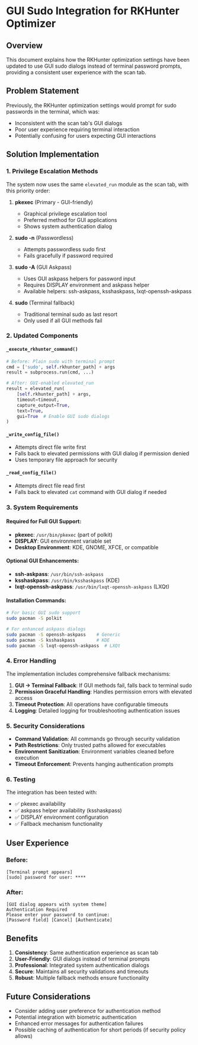 # GUI Sudo Integration for RKHunter Optimizer

## Overview
This document explains how the RKHunter optimization settings have been updated to use GUI sudo dialogs instead of terminal password prompts, providing a consistent user experience with the scan tab.

## Problem Statement
Previously, the RKHunter optimization settings would prompt for sudo passwords in the terminal, which was:
- Inconsistent with the scan tab's GUI dialogs
- Poor user experience requiring terminal interaction
- Potentially confusing for users expecting GUI interactions

## Solution Implementation

### 1. Privilege Escalation Methods
The system now uses the same `elevated_run` module as the scan tab, with this priority order:

1. **pkexec** (Primary - GUI-friendly)
   - Graphical privilege escalation tool
   - Preferred method for GUI applications
   - Shows system authentication dialog

2. **sudo -n** (Passwordless)
   - Attempts passwordless sudo first
   - Fails gracefully if password required

3. **sudo -A** (GUI Askpass)
   - Uses GUI askpass helpers for password input
   - Requires DISPLAY environment and askpass helper
   - Available helpers: ssh-askpass, ksshaskpass, lxqt-openssh-askpass

4. **sudo** (Terminal fallback)
   - Traditional terminal sudo as last resort
   - Only used if all GUI methods fail

### 2. Updated Components

#### `_execute_rkhunter_command()`
```python
# Before: Plain sudo with terminal prompt
cmd = ['sudo', self.rkhunter_path] + args
result = subprocess.run(cmd, ...)

# After: GUI-enabled elevated_run
result = elevated_run(
    [self.rkhunter_path] + args,
    timeout=timeout,
    capture_output=True,
    text=True,
    gui=True  # Enable GUI sudo dialogs
)
```

#### `_write_config_file()`
- Attempts direct file write first
- Falls back to elevated permissions with GUI dialog if permission denied
- Uses temporary file approach for security

#### `_read_config_file()`
- Attempts direct file read first
- Falls back to elevated `cat` command with GUI dialog if needed

### 3. System Requirements

#### Required for Full GUI Support:
- **pkexec**: `/usr/bin/pkexec` (part of polkit)
- **DISPLAY**: GUI environment variable set
- **Desktop Environment**: KDE, GNOME, XFCE, or compatible

#### Optional GUI Enhancements:
- **ssh-askpass**: `/usr/bin/ssh-askpass`
- **ksshaskpass**: `/usr/bin/ksshaskpass` (KDE)
- **lxqt-openssh-askpass**: `/usr/bin/lxqt-openssh-askpass` (LXQt)

#### Installation Commands:
```bash
# For basic GUI sudo support
sudo pacman -S polkit

# For enhanced askpass dialogs
sudo pacman -S openssh-askpass    # Generic
sudo pacman -S ksshaskpass        # KDE
sudo pacman -S lxqt-openssh-askpass  # LXQt
```

### 4. Error Handling

The implementation includes comprehensive fallback mechanisms:

1. **GUI → Terminal Fallback**: If GUI methods fail, falls back to terminal sudo
2. **Permission Graceful Handling**: Handles permission errors with elevated access
3. **Timeout Protection**: All operations have configurable timeouts
4. **Logging**: Detailed logging for troubleshooting authentication issues

### 5. Security Considerations

- **Command Validation**: All commands go through security validation
- **Path Restrictions**: Only trusted paths allowed for executables
- **Environment Sanitization**: Environment variables cleaned before execution
- **Timeout Enforcement**: Prevents hanging authentication prompts

### 6. Testing

The integration has been tested with:
- ✅ pkexec availability
- ✅ askpass helper availability (ksshaskpass)
- ✅ DISPLAY environment configuration
- ✅ Fallback mechanism functionality

## User Experience

### Before:
```
[Terminal prompt appears]
[sudo] password for user: ****
```

### After:
```
[GUI dialog appears with system theme]
Authentication Required
Please enter your password to continue:
[Password field] [Cancel] [Authenticate]
```

## Benefits

1. **Consistency**: Same authentication experience as scan tab
2. **User-Friendly**: GUI dialogs instead of terminal prompts
3. **Professional**: Integrated system authentication dialogs
4. **Secure**: Maintains all security validations and timeouts
5. **Robust**: Multiple fallback methods ensure functionality

## Future Considerations

- Consider adding user preference for authentication method
- Potential integration with biometric authentication
- Enhanced error messages for authentication failures
- Possible caching of authentication for short periods (if security policy allows)
